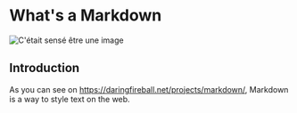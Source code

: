 # What's a Markdown

![C'était sensé être une image](CeciEstUneImage.png)

## Introduction

As you can see on <https://daringfireball.net/projects/markdown/>, Markdown is a way to style text on the web. 
